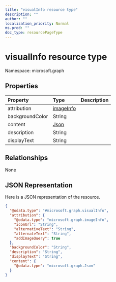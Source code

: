 ```yaml
---
title: "visualInfo resource type"
description: ""
author: ""
localization_priority: Normal
ms.prod: ""
doc_type: resourcePageType
---
```


# visualInfo resource type


Namespace: microsoft.graph



## Properties
|Property|Type|Description|
|:---|:---|:---|
|attribution|[imageInfo](../resources/imageinfo.md)||
|backgroundColor|String||
|content|[Json](../resources/json.md)||
|description|String||
|displayText|String||

## Relationships
None

## JSON Representation
Here is a JSON representation of the resource.
<!-- {
  "blockType": "resource",
  "@odata.type": "microsoft.graph.visualInfo"
}
-->
``` json
{
  "@odata.type": "#microsoft.graph.visualInfo",
  "attribution": {
    "@odata.type": "microsoft.graph.imageInfo",
    "iconUrl": "String",
    "alternativeText": "String",
    "alternateText": "String",
    "addImageQuery": true
  },
  "backgroundColor": "String",
  "description": "String",
  "displayText": "String",
  "content": {
    "@odata.type": "microsoft.graph.Json"
  }
}
```

